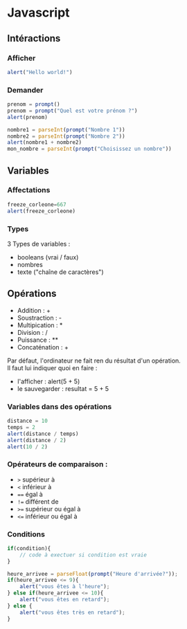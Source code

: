 # Javascript


## Intéractions


### Afficher
```js
alert("Hello world!")
```
### Demander
```js
prenom = prompt()
prenom = prompt("Quel est votre prénom ?")
alert(prenom)
```
```js
nombre1 = parseInt(prompt("Nombre 1"))
nombre2 = parseInt(prompt("Nombre 2"))
alert(nombre1 + nombre2)
mon_nombre = parseInt(prompt("Choisissez un nombre"))
```
## Variables


### Affectations
```js
freeze_corleone=667
alert(freeze_corleone)
```

### Types
3 Types de variables :
 - booleans (vrai / faux)
 - nombres
 - texte ("chaîne de caractères")

## Opérations
 - Addition : +
 - Soustraction : -
 - Multipication : *
 - Division : /
 - Puissance : **
 - Concaténation : +


Par défaut, l'ordinateur ne fait ren du résultat d'un opération. <br/>
Il faut lui indiquer quoi en faire :
 - l'afficher : alert(5 + 5)
 - le sauvegarder : resultat = 5 + 5

### Variables dans des opérations
```js
distance = 10
temps = 2
alert(distance / temps)
alert(distance / 2)
alert(10 / 2)
```

### Opérateurs de comparaison :
 - `>` supérieur à
 - `<` inférieur à
 - `==` égal à
 - `!=` différent de
 - `>=` supérieur ou égal à
 - `<=` inférieur ou égal à

### Conditions
```js
if(condition){
    // code à exectuer si condition est vraie
}
```
```js
heure_arrivee = parseFloat(prompt("Heure d'arrivée?"));
if(heure_arrivee <= 9){
    alert("vous êtes à l'heure");
} else if(heure_arrivee <= 10){
    alert("vous êtes en retard");
} else {
    alert("vous êtes très en retard");
}
```
